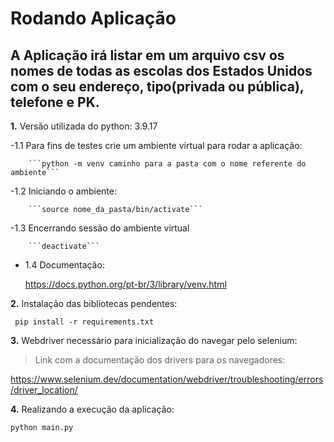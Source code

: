 # Rodando Aplicação

## A Aplicação irá listar em um arquivo csv os nomes de todas as escolas dos Estados Unidos com o seu endereço, tipo(privada ou pública), telefone e PK.

**1.** Versão utilizada do python: 3.9.17

-1.1 Para fins de testes crie um ambiente virtual para rodar a aplicação:

        ```python -m venv caminho para a pasta com o nome referente do ambiente```
    
-1.2 Iniciando o ambiente:

        ```source nome_da_pasta/bin/activate```

-1.3 Encerrando sessão do ambiente virtual
        
        ```deactivate```

- 1.4 Documentação:
        
    <https://docs.python.org/pt-br/3/library/venv.html>


**2.** Instalação das bibliotecas pendentes:

``` pip install -r requirements.txt```

**3.** Webdriver necessário para inicialização do navegar pelo selenium:

> Link com a documentação dos drivers para os navegadores:
    
https://www.selenium.dev/documentation/webdriver/troubleshooting/errors/driver_location/

**4.** Realizando a execução da aplicação:

```python main.py```
